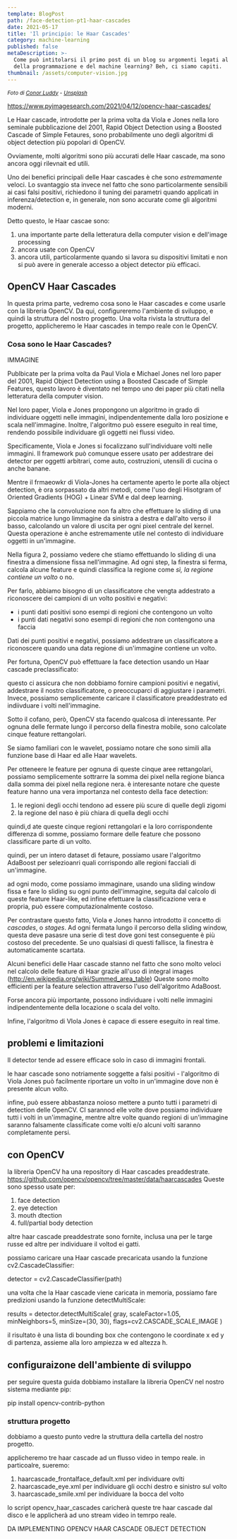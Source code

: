```yaml
---
template: BlogPost
path: /face-detection-pt1-haar-cascades
date: 2021-05-17
title: 'Il principio: le Haar Cascades'
category: machine-learning
published: false
metaDescription: >-
  Come può intitolarsi il primo post di un blog su argomenti legati al mondo
  della programmazione e del machine learning? Beh, ci siamo capiti.
thumbnail: /assets/computer-vision.jpg
---
```


<p style="font-size: 12px; font-style: italic">
Foto di <a href="https://unsplash.com/@opticonor?utm_source=unsplash&utm_medium=referral&utm_content=creditCopyText">Conor Luddy</a> - <a href="https://unsplash.com/s/photos/artificial-intelligence?utm_source=unsplash&utm_medium=referral&utm_content=creditCopyText">Unsplash</a>
</p>
  
  

https://www.pyimagesearch.com/2021/04/12/opencv-haar-cascades/

Le Haar cascade, introdotte per la prima volta da Viola e Jones nella loro seminale pubblicazione del 2001, Rapid Object Detection using a Boosted Cascade of Simple Fetaures, sono probabilmente uno degli algoritmi di object detection più popolari di OpenCV.

Ovviamente, molti algoritmi sono più accurati delle Haar cascade, ma sono ancora oggi rilevnait ed utili.

Uno dei benefici principali delle Haar cascades è che sono *estremamente* veloci. Lo svantaggio sta invece nel fatto che sono particolarmente sensibili ai casi falsi positivi, richiedono il tuning dei parametri quando applicati in inferenza/detection e, in generale, non sono accurate come gli algoritmi moderni.

Detto questo, le Haar cascae sono:

1. una importante parte della letteratura della computer vision e dell'image processing
2. ancora usate con OpenCV
3. ancora utili, particolarmente quando si lavora su dispositivi limitati e non si può avere in generale accesso a object detector più efficaci.

## OpenCV Haar Cascades

In questa prima parte, vedremo cosa sono le Haar cascades e come usarle con la libreria OpenCV. Da qui, configureremo l'ambiente di sviluppo, e quindi la struttura del nostro progetto. Una volta rivista la struttura del progetto, applicheremo le Haar cascades in tempo reale con le OpenCV.

### Cosa sono le Haar Cascades?

IMMAGINE

Publbicate per la prima volta da Paul Viola e Michael Jones nel loro paper del 2001, Rapid Object Detection using a Boosted Cascade of Simple Features, questo lavoro è diventato nel tempo uno dei paper più citati nella letteratura della computer vision.

Nel loro paper, Viola e Jones propongono un algoritmo in grado di individuare oggetti nelle immagini, indipendentemente dalla loro posizione e scala nell'immagine. Inoltre, l'algoritmo può essere eseguito in real time, rendendo possibile individuare gli oggetti nei flussi video.

Specificamente, Viola e Jones si focalizzano sull'individuare volti nelle immagini. Il framework può comunque essere usato per addestrare dei detector per oggetti arbitrari, come auto, costruzioni, utensili di cucina o anche banane.

Mentre il frmaeowkr di Viola-Jones ha certamente aperto le porte alla object detection, è ora sorpassato da altri metodi, come l'uso degli Hisotgram of Oriented Gradients (HOG) + Linear SVM e dal deep learning.

Sappiamo che la convoluzione non fa altro che effettuare lo sliding di una piccola matrice lungo limmagine da sinistra a destra e dall'alto verso il basso, calcolando un valore di uscita per ogni pixel centrale del kernel. Questa operazione è anche estremamente utile nel contesto di individuare oggetti in un'immagine.

Nella figura 2, possiamo vedere che stiamo effettuando lo sliding di una finestra a dimensione fissa nell'immagine. Ad ogni step, la finestra si ferma, calcola alcune feature e quindi classifica la regione come *sì, la regione contiene un volto* o no.

Per farlo, abbiamo bisogno di un classificatore che vengta addestrato a riconoscere dei campioni di un volto positivi e negativi:

* i punti dati positivi sono esempi di regioni che contengono un volto
* i punti dati negativi sono esempi di regioni che non contengono una faccia

Dati dei punti positivi e negativi, possiamo addestrare un classificatore a riconoscere quando una data regione di un'immagine contiene un volto.

Per fortuna, OpenCV può effettuare la face detection usando un Haar cascade preclassificato:



questo ci assicura che non dobbiamo fornire campioni positivi e negativi, addestrare il nostro classificatore, o preoccuparci di aggiustare i parametri. Invece, possiamo semplicemente caricare il classificatore preaddestrato ed indiivduare i volti nell'immagine.

Sotto il cofano, però, OpenCV sta facendo qualcosa di interessante. Per ognuna delle fermate lungo il percorso della finestra mobile, sono calcolate cinque feature rettangolari.

Se siamo familiari con le wavelet, possiamo notare che sono simili alla funzione base di Haar ed alle Haar wavelets.

Per otteneere le feature per ognuna di queste cinque aree rettangolari, possiamo semplicemente sottrarre la somma dei pixel nella regione bianca dalla somma dei pixel nella regione nera. è interesante notare che queste feature hanno una vera importanza nel contesto della face detection:

1. le regioni degli occhi tendono ad essere più scure di quelle degli zigomi
2. la regione del naso è più chiara di quella degli occhi

quindi,d ate queste cinque regioni rettangolari e la loro corrispondente differenza di somme, possiamo formare delle feature che possono classificare parte di un volto.

quindi, per un intero dataset di fetaure, possiamo usare l'algoritmo AdaBoost per selezioanri quali corrispondo alle regioni facciali di un'immagine.

ad ogni modo, come possiamo immaginare, usando una sliding window fissa e fare lo sliding su ogni punto dell'immagine, seguita dal calcolo di queste feature Haar-like, ed infine efettuare la classificazione vera e propria, può essere computazionalmente costoso.

Per contrastare questo fatto, Viola e Jones hanno introdotto il concetto di *cascades*, o *stages*. Ad ogni fermata lungo il percorso della sliding window, questa deve pasasre una serie di test dove goni test conseguente è più costoso del precedente. Se uno qualsiasi di questi fallisce, la finestra è automaticamente scartata.

Alcuni benefici delle Haar cascade stanno nel fatto che sono molto veloci nel calcolo delle feature di Haar grazie all'uso di integral images (http://en.wikipedia.org/wiki/Summed_area_table) Queste sono molto efficienti per la feature selection attraverso l'uso dell'algoritmo AdaBoost.

Forse ancora più importante, possono individuare i volti nelle immagini indipendentemente della locazione o scala del volto.

Infine, l'algoritmo di VIola Jones è capace di essere eseguito in real time.

## problemi e limitazioni

Il detector tende ad essere efficace solo in caso di immagini frontali.

le haar cascade sono notriamente soggette a falsi positivi - l'algoritmo di Viola Jones può facilmente riportare un volto in un'immagine dove non è presente alcun volto.

infine, può essere abbastanza noioso  mettere a punto tutti i parametri di detection delle OpenCV. CI sarannod elle volte dove possiamo individuare tutti i volti in un'immagine, mentre altre volte quando regioni di un'immagine saranno falsamente classificate come volti e/o alcuni volti saranno completamente persi.

## con OpenCV

la libreria OpenCV ha una repository di Haar cascades preaddestrate. https://github.com/opencv/opencv/tree/master/data/haarcascades Queste sono spesso usate per:

1. face detection
2. eye detection
3. mouth dtection
4. full/partial body detection

altre haar cascade preaddestrate sono fornite, inclusa una per le targe russe ed altre per individuare il voltod ei gatti.

possiamo caricare una Haar cascade precaricata usando la funzione cv2.CascadeClassifier:

detector = cv2.CascadeClassifier(path)

una volta che la Haar cascade viene caricata in memoria, possiamo fare predizioni usando la funzione detectMultiScale:

results = detector.detectMultiScale(
  gray, scaleFactor=1.05, minNeighbors=5,
  minSize=(30, 30), flags=cv2.CASCADE_SCALE_IMAGE
)

il risultato è una lista di bounding box che contengono le coordinate x ed y di partenza, assieme alla loro ampiezza w ed altezza h.

## configuraizone dell'ambiente di sviluppo

per seguire questa guida dobbiamo installare la libreria OpenCV nel nostro sistema mediante pip:

pip install opencv-contrib-python

### struttura progetto

dobbiamo a questo punto vedre la struttura della cartella del nostro progetto.

applicheremo tre haar cascade ad un flusso video in tempo reale. in particoalre, sueremo:

1. haarcascade_frontalface_default.xml per individuare ovlti
2. haarcascade_eye.xml per individuare gli occhi destro e sinistro sul volto
3. haarcascade_smile.xml per individuare la bocca del volto

lo script opencv_haar_cascades caricherà queste tre haar cascade dal disco e le applicherà ad uno stream video in temrpo reale.

DA IMPLEMENTING OPENCV HAAR CASCADE OBJECT DETECTION

